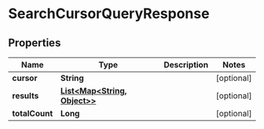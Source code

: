 
# SearchCursorQueryResponse

## Properties
Name | Type | Description | Notes
------------ | ------------- | ------------- | -------------
**cursor** | **String** |  |  [optional]
**results** | [**List&lt;Map&lt;String, Object&gt;&gt;**](Map.md) |  |  [optional]
**totalCount** | **Long** |  |  [optional]



